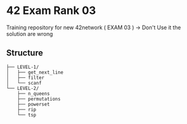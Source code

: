 # 42 Exam Rank 03

Training repository for new 42network ( EXAM 03 ) -> Don't Use it the solution are wrong

## Structure

```
├── LEVEL-1/
│   ├── get_next_line
│   ├── filter
│   └── scanf
└── LEVEL-2/
    ├── n_queens
    ├── permutations
    ├── powerset
    ├── rip
    └── tsp
```
